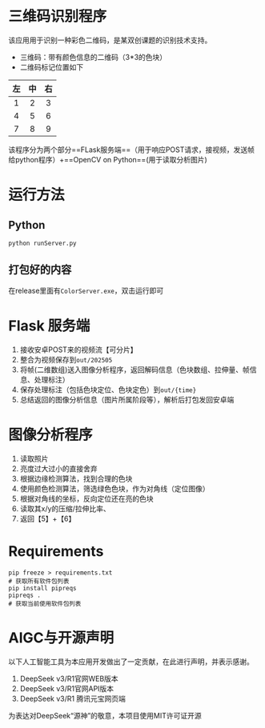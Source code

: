 # 三维码识别程序
该应用用于识别一种彩色二维码，是某双创课题的识别技术支持。
- 三维码：带有颜色信息的二维码（3*3的色块）
- 二维码标记位置如下

|左|中|右|
|:--:|:--:|:--:|
1 | 2 | 3
4 | 5 | 6
7 | 8 | 9

该程序分为两个部分==FLask服务端==（用于响应POST请求，接视频，发送帧给python程序）+==OpenCV on Python==(用于读取分析图片)

# 运行方法
## Python
`python runServer.py`
## 打包好的内容
在release里面有`ColorServer.exe`，双击运行即可

# Flask 服务端
1. 接收安卓POST来的视频流【可分片】
2. 整合为视频保存到`out/202505`
3. 将帧(二维数组)送入图像分析程序，返回解码信息（色块数组、拉伸量、帧信息、处理标注）
4. 保存处理标注（包括色块定位、色块定色）到`out/{time}`
5. 总结返回的图像分析信息（图片所属阶段等），解析后打包发回安卓端


# 图像分析程序
1. 读取照片
2. 亮度过大过小的直接舍弃
3. 根据边缘检测算法，找到合理的色块
4. 使用颜色检测算法，筛选绿色色块，作为对角线（定位图像）
5. 根据对角线的坐标，反向定位还在亮的色块
6. 读取其x/y的压缩/拉伸比率、
7. 返回【5】+【6】



# Requirements
```
pip freeze > requirements.txt
# 获取所有软件包列表
pip install pipreqs
pipreqs .
# 获取当前使用软件包列表
```


# AIGC与开源声明
以下人工智能工具为本应用开发做出了一定贡献，在此进行声明，并表示感谢。

1. DeepSeek v3/R1官网WEB版本
2. DeepSeek v3/R1官网API版本
3. DeepSeek v3/R1 腾讯元宝网页端

为表达对DeepSeek“源神”的敬意，本项目使用MIT许可证开源
